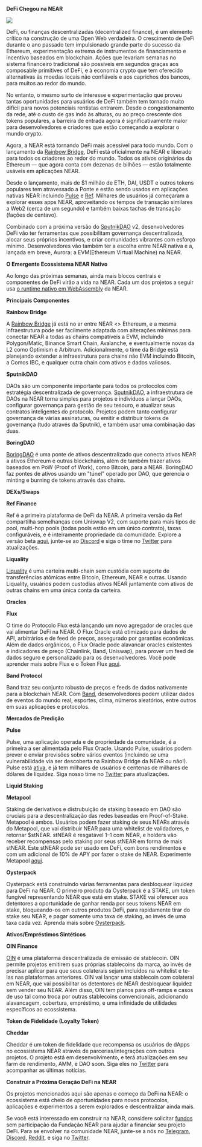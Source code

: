 **DeFi Chegou na NEAR**

![](https://miro.medium.com/max/2800/0*5OloS0yrKHLbWTrF)

DeFi, ou finanças descentralizadas (decentralized finance), é um elemento crítico na construção de uma Open Web verdadeira. O crescimento de DeFi durante o ano passado tem impulsionado grande parte do sucesso da Ethereum, experimentação extrema de instrumentos de financiamento e incentivo baseados em blockchain. Ações que levariam semanas no sistema financeiro tradicional são possíveis em segundos graças aos composable primitives of DeFi, e à economia crypto que tem oferecido alternativas às moedas locais não confiáveis e aos caprichos dos bancos, para muitos ao redor do mundo.

No entanto, o mesmo surto de interesse e experimentação que proveu tantas oportunidades para usuários de DeFi também tem tornado muito difícil para novos potenciais rentistas entrarem. Desde o congestionamento da rede, até o custo de gas indo às alturas, ou ao preço crescente dos tokens populares, a barreira de entrada agora é significativamente maior para desenvolvedores e criadores que estão começando a explorar o mundo crypto.

Agora, a NEAR está tornando DeFi mais acessível para todo mundo. Com o lançamento da [Rainbow Bridge](https://near.org/blog/the-rainbow-bridge-is-live/), DeFi está oficialmente na NEAR e liberado para todos os criadores ao redor do mundo. Todos os ativos originários da Ethereum — que agora conta com dezenas de bilhões — estão totalmente usáveis em aplicações NEAR.

Desde o lançamento, mais de $1 milhão de ETH, DAI, USDT e outros tokens populares tem atravessado a Ponte e estão sendo usados em aplicações nativas NEAR incluindo [Pulse](https://pulsemarket.eth.link/#!/) e [Ref](https://app.ref.finance/). Milhares de usuários já começaram a explorar esses apps NEAR, aproveitando os tempos de transação similares a Web2 (cerca de um segundo) e também baixas tachas de transação (fações de centavo).

Combinado com a próxima versão do [SputnikDAO](https://sputnik.fund) v2, desenvolvedores DeFi vão ter ferramentas que possibilitam governança descentralizada, alocar seus próprios incentivos, e criar comunidades vibrantes com esforço mínimo. Desenvolvedores vão também ter a escolha entre NEAR nativa e a, lançada em breve, Aurora: a EVM(Ethereum Virtual Machine) na NEAR.

**O Emergente Ecossistema NEAR Nativo**

Ao longo das próximas semanas, ainda mais blocos centrais e componentes de DeFi virão a vida na NEAR. Cada um dos projetos a seguir usa [o runtime nativo em WebAssembly](https://docs.near.org/docs/develop/contracts/overview) da NEAR.

**Principais Componentes**

**Rainbow Bridge**

A [Rainbow Bridge](https://ethereum.bridgetonear.org/) já está no ar entre NEAR <> Ethereum, e a mesma infraestrutura pode ser facilmente adaptada com alterações mínimas para conectar NEAR a todas as chains compatíveis a EVM, incluindo Polygon/Matic, Binance Smart Chain, Avalanche, e eventualmente novas da L2 como Optimism e Arbitrum. Adicionalmente, o time da Bridge está planejando extender a infraestrutura para chains não EVM incluindo Bitcoin, a Comos IBC, e qualquer outra chain com ativos e dados valiosos.

**SputnikDAO**

DAOs são um componente importante para todos os protocolos com estratégia descentralizada de governança. [SputnikDAO](https://sputnik.fund), a infraestrutura de DAOs na NEAR torna simples para projetos e indivíduos a lançar DAOs, configurar governança para gestão de seu tesouro, e atualizar seus contratos inteligentes do protocolo. Projetos podem tanto configurar governança de várias assinaturas, ou emitir e distribuir tokens de governança (tudo através da Sputnik), e também usar uma combinação das duas.

**BoringDAO**

[BoringDAO](https://boringdao.com) é uma ponte de ativos descentralizado que conecta ativos NEAR a ativos Ethereum e outras blockchains, além de também trazer ativos baseados em PoW (Proof of Work), como Bitcoin, para a NEAR. BoringDAO faz pontes de ativos usando um "túnel" operado por DAO, que gerencia o minting e burning de tokens através das chains.

**DEXs/Swaps**

**Ref Finance**

Ref é a primeira plataforma de DeFi da NEAR. A primeira versão da Ref compartilha semelhanças com Uniswap V2, com suporte para mais tipos de pool, multi-hop pools (todas pools estão em um único contrato), taxas configuráveis, e é inteiramente propriedade da comunidade. Explore a versão beta [aqui](https://app.ref.finance), junte-se ao [Discord](https://discord.gg/uKSXEMYG) e siga o time no [Twitter](https://twitter.com/finance_ref) para atualizações.

**Liquality**

[Liquality](https://liquality.io/) é uma carteira multi-chain sem custódia com suporte de transferências atômicas entre Bitcoin, Ethereum, NEAR e outras. Usando Liquality, usuários podem custodias ativos NEAR juntamente com ativos de outras chains em uma única conta da carteira.

**Oracles**

**Flux**

O time do Protocolo Flux está lançando um novo agregador de oracles que vai alimentar DeFi na NEAR. O Flux Oracle está otimizado para dados de API, arbitrários e de feed de preços, assegurado por garantias econômicas. Além de dados orgânicos, o Flux Oracle pode alavancar oracles existentes e indicadores de preço (Chainlink, Band, Uniswap), para prover um feed de dados seguro e personalizado para os desenvolvedores. Você pode aprender mais sobre Flux e o Token Flux [aqui](https://fluxprotocol.org).

**Band Protocol**

Band traz seu conjunto robusto de preços e feeds de dados nativamente para a blockchain NEAR. Com [Band](https://bandprotocol.com/), desenvolvedores podem utilizar dados de eventos do mundo real, esportes, clima, números aleatórios, entre outros em suas aplicações e protocolos.

**Mercados de Predição**

**Pulse**

Pulse, uma aplicação operada e de propriedade da comunidade, é a primeira a ser alimentada pelo Flux Oracle. Usando Pulse, usuários podem prever e enviar previsões sobre vários eventos (incluindo se uma vulnerabilidade via ser descoberta na Rainbow Bridge da NEAR ou não!). Pulse está [ativa](https://pulsemarket.eth.link/), e já tem milhares de usuários e centenas de milhares de dólares de liquidez. Siga nosso time no [Twitter](https://twitter.com/pulsemarkets) para atualizações.

**Liquid Staking**

**Metapool**

Staking de derivativos e distrubuição de staking baseado em DAO são cruciais para a descentralização das redes baseadas em Proof-of-Stake. Metapool é ambos. Usuários podem fazer staking de seus NEARs através do Metapool, que vai distribuir NEAR para uma whitelist de validadores, e retornar $stNEAR. stNEAR é resgatável 1–1 com NEAR, e holders vão receber recompensas pelo staking por seus stNEAR em forma de mais stNEAR. Este stNEAR pode ser usado em DeFi, com bons rendimentos e com um adicional de 10% de APY por fazer o stake de NEAR. Experimente Metapool [aqui](https://www.narwallets.com/dapp/testnet/meta/).

**Oysterpack**

Oysterpack está construindo várias ferramentas para desbloquear liquidez para DeFi na NEAR. O primeiro produto da Oysterpack é a STAKE, um token fungível representando NEAR que está em stake. STAKE vai oferecer aos detentores a oportunidade de ganhar renda por seus tokens NEAR em stake, bloqueando-os em outros produtos DeFi, para rapidamente tirar do stake seu NEAR, e pagar somente uma taxa de staking, ao invés de uma taxa cada vez. Aprenda mais sobre [Oysterpack](https://twitter.com/OysterPack).

**Ativos/Empréstimos Sintéticos**

**OIN Finance**

[OIN](https://oin.finance/) é uma plataforma descentralizada de emissão de stablecoin. OIN permite projetos emitirem suas próprias stablecoins da marca, ao invés de precisar aplicar para que seus colaterais sejam incluídos na whitelist e te-las nas plataformas anteriores. OIN vai lançar uma stablecoin com colateral em NEAR, que vai possibilitar os detentores de NEAR desbloquear liquidez sem vender seu NEAR. Além disso, OIN tem planos para off-ramps e casos de uso tal como troca por outras stablecoins convencionais, adicionando alavancagem, cobertura, empréstimo, e uma infinidade de utilidades específicos ao ecossistema.

**Token de Fidelidade (Loyalty Token)**

**Cheddar**

Cheddar é um token de fidelidade que recompensa os usuários de dApps no ecossistema NEAR através de parcerias/integrações com outros projetos. O projeto está em desenvolvimento, e terá atualizações em seu farm de rendimento, AMM, e DAO soon. Siga eles no [Twitter](https://twitter.com/CheddarFi) para acompanhar as últimas notícias.

**Construir a Próxima Geração DeFi na NEAR**

Os projetos mencionados aqui são apenas o começo da DeFi na NEAR: o ecossistema está cheio de oportunidades para novos protocolos, aplicações e experimentos a serem explorados e descentralizar ainda mais.

Se você está interessado em construir na NEAR, considere solicitar [fundos](https://near.org/grants) sem participação da Fundação NEAR para ajudar a financiar seu projeto DeFi. Para se envolver na comunidade NEAR, junte-se a nós no [Telegram](https://docs.google.com/spreadsheets/u/0/d/1o-0jGrXKxZEdPBDkg-ydjJ0D8RUVFVP2vUzij87xWFg/edit), [Discord](https://near.chat), [Reddit](https://www.reddit.com/r/nearprotocol/), e siga no [Twitter](https://twitter.com/NEAR_Blockchain).
